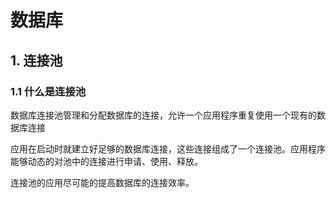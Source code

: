 # 数据库

## 1. 连接池

### 1.1 什么是连接池

数据库连接池管理和分配数据库的连接，允许一个应用程序重复使用一个现有的数据库连接

应用在启动时就建立好足够的数据库连接，这些连接组成了一个连接池。应用程序能够动态的对池中的连接进行申请、使用、释放。

连接池的应用尽可能的提高数据库的连接效率。